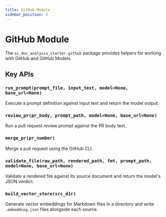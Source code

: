 ```yaml
---
title: GitHub Module
sidebar_position: 4
---
```


# GitHub Module

The `ai_doc_analysis_starter.github` package provides helpers for working with GitHub and GitHub Models.

## Key APIs

### `run_prompt(prompt_file, input_text, model=None, base_url=None)`
Execute a prompt definition against input text and return the model output.

### `review_pr(pr_body, prompt_path, model=None, base_url=None)`
Run a pull request review prompt against the PR body text.

### `merge_pr(pr_number)`
Merge a pull request using the GitHub CLI.

### `validate_file(raw_path, rendered_path, fmt, prompt_path, model=None, base_url=None)`
Validate a rendered file against its source document and return the model's JSON verdict.

### `build_vector_store(src_dir)`
Generate vector embeddings for Markdown files in a directory and write `.embedding.json` files alongside each source.
